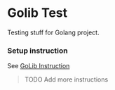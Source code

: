 # Golib Test

Testing stuff for Golang project.

### Setup instruction

See [GoLib Instruction](https://gitlab.com/golibs-starter/golib/-/blob/develop/README.md)

> TODO Add more instructions
